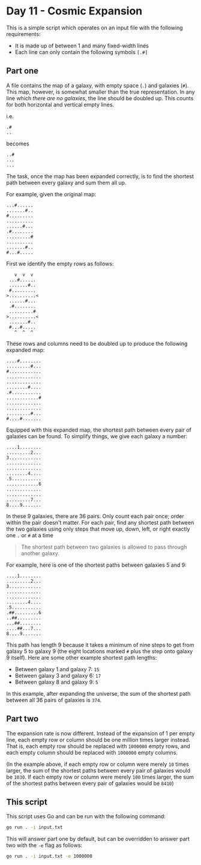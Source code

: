 # Day 11 - Cosmic Expansion

This is a simple script which operates on an input file with the following requirements:

* It is made up of between 1 and many fixed-width lines
* Each line can only contain the following symbols `[.#]`

## Part one

A file contains the map of a galaxy, with empty space (`.`) and galaxies (`#`). This map,
however, is somewhat smaller than the true representation. In any line which _there are
no galaxies_, the line should be doubled up. This counts for both horizontal and vertical
empty lines.

i.e.

```text
.#
..
```

becomes

```text
..#
...
...
```

The task, once the map has been expanded correctly, is to find the shortest path between
every galaxy and sum them all up.

For example, given the original map:

```text
...#......
.......#..
#.........
..........
......#...
.#........
.........#
..........
.......#..
#...#.....
```

First we identify the empty rows as follows:

```text
   v  v  v
 ...#......
 .......#..
 #.........
>..........<
 ......#...
 .#........
 .........#
>..........<
 .......#..
 #...#.....
   ^  ^  ^
```

These rows and columns need to be doubled up to produce the following expanded map:

```text
....#........
.........#...
#............
.............
.............
........#....
.#...........
............#
.............
.............
.........#...
#....#.......
```

Equipped with this expanded map, the shortest path between every pair of galaxies can be
found. To simplify things, we give each galaxy a number:

```text
....1........
.........2...
3............
.............
.............
........4....
.5...........
............6
.............
.............
.........7...
8....9.......
```

In these 9 galaxies, there are 36 pairs. Only count each pair once; order within the
pair doesn't matter. For each pair, find any shortest path between the two galaxies
using only steps that move up, down, left, or right exactly one `.` or `#` at a time

> The shortest path between two galaxies is allowed to pass through another galaxy.

For example, here is one of the shortest paths between galaxies 5 and 9:

```text
....1........
.........2...
3............
.............
.............
........4....
.5...........
.##.........6
..##.........
...##........
....##...7...
8....9.......
```

This path has length 9 because it takes a minimum of nine steps to get from galaxy 5 to
galaxy 9 (the eight locations marked `#` plus the step onto galaxy 9 itself). Here are
some other example shortest path lengths:

* Between galaxy 1 and galaxy 7: `15`
* Between galaxy 3 and galaxy 6: `17`
* Between galaxy 8 and galaxy 9: `5`

In this example, after expanding the universe, the sum of the shortest path between all
36 pairs of galaxies is `374`.

## Part two

The expansion rate is now different. Instead of the expansion of 1 per empty line, each
empty row or column should be one million times larger instead. That is, each empty row
should be replaced with `1000000` empty rows, and each empty column should be replaced
with `1000000` empty columns.

(In the example above, if each empty row or column were merely `10` times larger, the sum
of the shortest paths between every pair of galaxies would be `1030`. If each empty row or
column were merely `100` times larger, the sum of the shortest paths between every pair of
galaxies would be `8410`)

## This script

This script uses Go and can be run with the following command:

```bash
go run . -i input.txt
```

This will answer part one by default, but can be overridden to answer part two with the
`-e` flag as follows:

```bash
go run . -i input.txt -e 1000000
```
